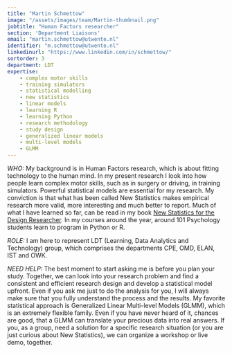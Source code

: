 ```yaml
---
title: "Martin Schmettow"
image: "/assets/images/team/Martin-thumbnail.png"
jobtitle: "Human Factors researcher"
section: 'Department Liaisons'
email: "martin.schmettow@utwente.nl"
identifier: "m.schmettow@utwente.nl"
linkedinurl: "https://www.linkedin.com/in/schmettow/"
sortorder: 3
department: LDT
expertise:
    - complex motor skills
    - training simulators
    - statistical modelling
    - new statistics
    - linear models
    - learning R
    - learning Python
    - research methodology
    - study design
    - generalized linear models
    - multi-level models
    - GLMM
---
```


_WHO:_ My background is in Human Factors research, which is about fitting technology to the human mind. In my present research I look into how people learn complex motor skills, such as in surgery or driving, in training simulators. Powerful statistical models are essential for my research. My conviction is that what has been called New Statistics makes empirical research more valid, more interesting and much better to report. Much of what I have learned so far, can be read in my book [New Statistics for the Design Researcher](https://schmettow.github.io/New_Stats/index.html). In my courses around the year, around 101 Psychology students learn to program in Python or R.

_ROLE:_ I am here to represent LDT (Learning, Data Analytics and Technology) group, which comprises the departments CPE, OMD, ELAN, IST and OWK.

_NEED HELP:_ The best moment to start asking me is before you plan your study. Together, we can look into your research problem and find a consistent and efficient research design and develop a statistical model upfront. Even if you ask me just to do the analysis for you, I will always make sure that you fully understand the process and the results. My favorite statistical approach is Generalized Linear Multi-level Models (GLMM), which is an extremely flexible family. Even if you have never heard of it, chances are good, that a GLMM can translate your precious data into real answers. If you, as a group, need a solution for a specific research situation (or you are just curious about New Statistics), we can organize a workshop or live demo, together.
